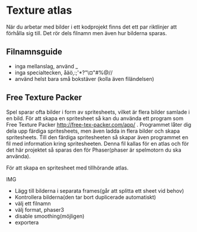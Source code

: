# Texture atlas

När du arbetar med bilder i ett kodprojekt finns det ett par riktlinjer att förhålla sig till. Det rör dels filnamn men även hur bilderna sparas.

## Filnamnsguide

* inga mellanslag, använd _
* inga specialtecken, åäö,:;'*?"\¤"#%@//
* använd helst bara små bokstäver (kolla även filändelsen)

## Free Texture Packer

Spel sparar ofta bilder i form av spritesheets, vilket är flera bilder samlade i en bild. För att skapa en spritesheet så 
kan du använda ett program som Free Texture Packer http://free-tex-packer.com/app/ .
Programmet låter dig dela upp färdiga spritesheets, men även ladda in flera bilder och skapa spritesheets.
Till den färdiga spritesheeten så skapar även programmet en fil med information kring spritesheeten. Denna fil kallas för en atlas
och för det här projektet så sparas den för Phaser(phaser är spelmotorn du ska använda).

För att skapa en spritesheet med tillhörande atlas.

IMG

* Lägg till bilderna i separata frames(går att splitta ett sheet vid behov)
* Kontrollera bilderna(den tar bort duplicerade automatiskt)
* välj ett filnamn
* välj format, phaser3
* disable smoothing(möjligen)
* exportera

